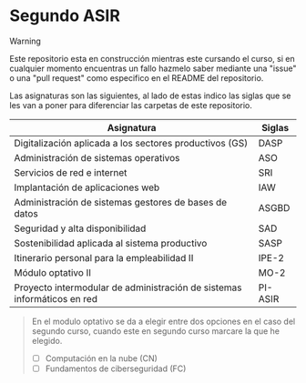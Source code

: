# Segundo ASIR

>[!WARNING]
>Este repositorio esta en construcción mientras este cursando el curso, si en cualquier momento encuentras un fallo hazmelo saber mediante una "issue" o una "pull request" como especifico en el README del repositorio.

Las asignaturas son las siguientes, al lado de estas indico las siglas que se les van a poner para diferenciar las carpetas de este repositorio.

| Asignatura | Siglas |
| --- | --- |
| Digitalización aplicada a los sectores productivos (GS) | DASP |
| Administración de sistemas operativos | ASO |
| Servicios de red e internet | SRI |
| Implantación de aplicaciones web | IAW |
| Administración de sistemas gestores de bases de datos | ASGBD |
| Seguridad y alta disponibilidad | SAD |
| Sostenibilidad aplicada al sistema productivo | SASP |
| Itinerario personal para la empleabilidad II | IPE-2 |
| Módulo optativo II | MO-2 |
|Proyecto intermodular de administración de sistemas informáticos en red | PI-ASIR |

> En el modulo optativo se da a elegir entre dos opciones en el caso del segundo curso, cuando este en segundo curso marcare la que he elegido.
> - [ ] Computación en la nube (CN)
> - [ ] Fundamentos de ciberseguridad (FC)
